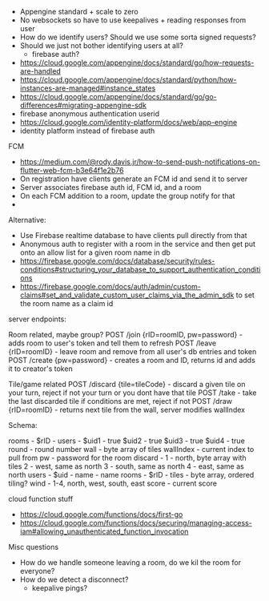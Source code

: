 * Appengine standard + scale to zero
* No websockets so have to use keepalives + reading responses from user
* How do we identify users? Should we use some sorta signed requests?
* Should we just not bother identifying users at all?
    - firebase auth?
* https://cloud.google.com/appengine/docs/standard/go/how-requests-are-handled
* https://cloud.google.com/appengine/docs/standard/python/how-instances-are-managed#instance_states
* https://cloud.google.com/appengine/docs/standard/go/go-differences#migrating-appengine-sdk
* firebase anonymous authentication userid
* https://cloud.google.com/identity-platform/docs/web/app-engine
* identity platform instead of firebase auth

FCM
* https://medium.com/@rody.davis.jr/how-to-send-push-notifications-on-flutter-web-fcm-b3e64f1e2b76
* On registration have clients generate an FCM id and send it to server
* Server associates firebase auth id, FCM id, and a room
* On each FCM addition to a room, update the group notify for that
* 

Alternative:
* Use Firebase realtime database to have clients pull directly from that
* Anonymous auth to register with a room in the service and then get put onto an allow list for a given room name in db
* https://firebase.google.com/docs/database/security/rules-conditions#structuring_your_database_to_support_authentication_conditions
* https://firebase.google.com/docs/auth/admin/custom-claims#set_and_validate_custom_user_claims_via_the_admin_sdk to set the room name as a claim id

server endpoints:

Room related, maybe group?
POST /join {rID=roomID, pw=password} - adds room to user's token and tell them to refresh
POST /leave {rID=roomID} - leave room and remove from all user's db entries and token
POST /create {pw=password} - creates a room and ID, returns id and adds it to creator's token

Tile/game related
POST /discard {tile=tileCode} - discard a given tile on your turn, reject if not your turn or you dont have that tile
POST /take - take the last discarded tile if conditions are met, reject if not
POST /draw {rID=roomID} - returns next tile from the wall, server modifies wallIndex

Schema:

rooms - 
    $rID -
        users -
            $uid1 - true
            $uid2 - true
            $uid3 - true
            $uid4 - true
        round - round number
        wall - byte array of tiles
        wallIndex - current index to pull from
        pw - password for the room
        discard - 
            1 - north, byte array with tiles
            2 - west, same as north
            3 - south, same as north
            4 - east, same as north
users -
    $uid -
        name - name
        rooms -
            $rID -
                tiles - byte array, ordered tiling?
                wind - 1-4, north, west, south, east
                score - current score

cloud function stuff
* https://cloud.google.com/functions/docs/first-go
* https://cloud.google.com/functions/docs/securing/managing-access-iam#allowing_unauthenticated_function_invocation

Misc questions
* How do we handle someone leaving a room, do we kil the room for everyone?
* How do we detect a disconnect?    
    * keepalive pings?